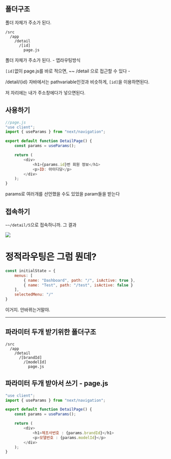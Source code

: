 
## 폴더구조

폴더 자체가 주소가 된다.

```text
/src
  /app
    /detail
      /[id]
        page.js
```

폴더 자체가 주소가 된다. - 앱라우팅방식

`[id]`없이 page.js를 바로 적으면,
~~ /detail 으로 접근할 수 있다 - 

/detail/{id} 자바에서는 pathvariable인것과 비슷하게,
`[id]`을 이용하면된다. 

저 자리에는 내가 주소창에다가 넣으면된다.




## 사용하기

```js
//page.js
"use client";
import { useParams } from "next/navigation";

export default function DetailPage() {
    const params = useParams();

    return (
        <div>
            <h1>{params.id}번 회원 정보</h1>
            <p>ID: 아이디당</p>
        </div>
    );
}
```

params로 여러개를 선언했을 수도 있었을 param들을 받는다



## 접속하기

`~~/detail/5`으로 접속하니까.  그 결과

![](https://i.imgur.com/4zPsW0j.png)




# 정적라우팅은 그럼 뭔데?

```js
const initialState = {  
    menus: [  
        { name: "Dashboard", path: "/", isActive: true },
        { name: "Test", path: "/test", isActive: false }  
    ],  
    selectedMenu: "/"  
}
```

이거지. 
안바뀌는거말야.



---

## 파라미터 두개 받기위한 폴더구조

```
/src
  /app
    /detail
      /[brandId]
        /[modelId]
          page.js
```


## 파라미터 두개 받아서 쓰기 - page.js

```js
"use client";
import { useParams } from "next/navigation";

export default function DetailPage() {
    const params = useParams();

    return (
        <div>
            <h1>제조사번호 : {params.brandId}</h1>
            <p>모델번호 : {params.modelId}</p>
        </div>
    );
}
```

